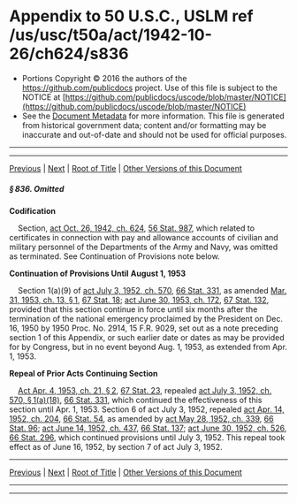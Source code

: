 ---
---

# Appendix to 50 U.S.C., USLM ref /us/usc/t50a/act/1942-10-26/ch624/s836

* Portions Copyright © 2016 the authors of the https://github.com/publicdocs project.
  Use of this file is subject to the NOTICE at [https://github.com/publicdocs/uscode/blob/master/NOTICE](https://github.com/publicdocs/uscode/blob/master/NOTICE)
* See the [Document Metadata](././../../../../../..//README.md) for more information.
  This file is generated from historical government data; content and/or formatting may be inaccurate and out-of-date and should not be used for official purposes.

----------
----------

[Previous](./../../../../../..//us/usc/t50a/act/1942-10-26/ch624/m__us_usc_t50a_act_1942-10-26_ch624.md) | [Next](./../../../../../..//us/usc/t50a/act/1953-07-16/ch197/m__us_usc_t50a_act_1953-07-16_ch197.md) | [Root of Title](./../../../../../../) | [Other Versions of this Document](https://publicdocs.github.io/go/links?ns=uslm&ref=%2Fus%2Fusc%2Ft50a%2Fact%2F1942-10-26%2Fch624%2Fs836)

##### § 836. Omitted

 __Codification__ 

    Section, [act Oct. 26, 1942, ch. 624][/us/act/1942-10-26/ch624], [56 Stat. 987][/us/stat/56/987], which related to certificates in connection with pay and allowance accounts of civilian and military personnel of the Departments of the Army and Navy, was omitted as terminated. See Continuation of Provisions note below.

 __Continuation of Provisions Until__  __August 1, 1953__ 

    Section 1(a)(9) of [act July 3, 1952, ch. 570][/us/act/1952-07-03/ch570], [66 Stat. 331][/us/stat/66/331], as amended [Mar. 31, 1953, ch. 13, § 1][/us/act/1953-03-31/ch13/s1], [67 Stat. 18][/us/stat/67/18]; [act June 30, 1953, ch. 172][/us/act/1953-06-30/ch172], [67 Stat. 132][/us/stat/67/132], provided that this section continue in force until six months after the termination of the national emergency proclaimed by the President on Dec. 16, 1950 by 1950 Proc. No. 2914, 15 F.R. 9029, set out as a note preceding section 1 of this Appendix, or such earlier date or dates as may be provided for by Congress, but in no event beyond Aug. 1, 1953, as extended from Apr. 1, 1953.

 __Repeal of Prior Acts Continuing Section__ 

    [Act Apr. 4, 1953, ch. 21, § 2][/us/act/1953-04-04/ch21/s2], [67 Stat. 23][/us/stat/67/23], repealed [act July 3, 1952, ch. 570, § 1(a)(18)][/us/act/1952-07-03/ch570/s1/a/18], [66 Stat. 331][/us/stat/66/331], which continued the effectiveness of this section until Apr. 1, 1953. Section 6 of act July 3, 1952, repealed [act Apr. 14, 1952, ch. 204][/us/act/1952-04-14/ch204], [66 Stat. 54][/us/stat/66/54], as amended by [act May 28, 1952, ch. 339][/us/act/1952-05-28/ch339], [66 Stat. 96][/us/stat/66/96]; [act June 14, 1952, ch. 437][/us/act/1952-06-14/ch437], [66 Stat. 137][/us/stat/66/137]; [act June 30, 1952, ch. 526][/us/act/1952-06-30/ch526], [66 Stat. 296][/us/stat/66/296], which continued provisions until July 3, 1952. This repeal took effect as of June 16, 1952, by section 7 of act July 3, 1952.

----------

[Previous](./../../../../../..//us/usc/t50a/act/1942-10-26/ch624/m__us_usc_t50a_act_1942-10-26_ch624.md) | [Next](./../../../../../..//us/usc/t50a/act/1953-07-16/ch197/m__us_usc_t50a_act_1953-07-16_ch197.md) | [Root of Title](./../../../../../../) | [Other Versions of this Document](https://publicdocs.github.io/go/links?ns=uslm&ref=%2Fus%2Fusc%2Ft50a%2Fact%2F1942-10-26%2Fch624%2Fs836)

----------
----------

[/us/act/1942-10-26/ch624]: https://publicdocs.github.io/go/links?ns=uslm&ref=%2Fus%2Fact%2F1942-10-26%2Fch624
[/us/stat/56/987]: https://publicdocs.github.io/go/links?ns=uslm&ref=%2Fus%2Fstat%2F56%2F987
[/us/act/1952-07-03/ch570]: https://publicdocs.github.io/go/links?ns=uslm&ref=%2Fus%2Fact%2F1952-07-03%2Fch570
[/us/stat/66/331]: https://publicdocs.github.io/go/links?ns=uslm&ref=%2Fus%2Fstat%2F66%2F331
[/us/act/1953-03-31/ch13/s1]: https://publicdocs.github.io/go/links?ns=uslm&ref=%2Fus%2Fact%2F1953-03-31%2Fch13%2Fs1
[/us/stat/67/18]: https://publicdocs.github.io/go/links?ns=uslm&ref=%2Fus%2Fstat%2F67%2F18
[/us/act/1953-06-30/ch172]: https://publicdocs.github.io/go/links?ns=uslm&ref=%2Fus%2Fact%2F1953-06-30%2Fch172
[/us/stat/67/132]: https://publicdocs.github.io/go/links?ns=uslm&ref=%2Fus%2Fstat%2F67%2F132
[/us/act/1953-04-04/ch21/s2]: https://publicdocs.github.io/go/links?ns=uslm&ref=%2Fus%2Fact%2F1953-04-04%2Fch21%2Fs2
[/us/stat/67/23]: https://publicdocs.github.io/go/links?ns=uslm&ref=%2Fus%2Fstat%2F67%2F23
[/us/act/1952-07-03/ch570/s1/a/18]: https://publicdocs.github.io/go/links?ns=uslm&ref=%2Fus%2Fact%2F1952-07-03%2Fch570%2Fs1%2Fa%2F18
[/us/stat/66/331]: https://publicdocs.github.io/go/links?ns=uslm&ref=%2Fus%2Fstat%2F66%2F331
[/us/act/1952-04-14/ch204]: https://publicdocs.github.io/go/links?ns=uslm&ref=%2Fus%2Fact%2F1952-04-14%2Fch204
[/us/stat/66/54]: https://publicdocs.github.io/go/links?ns=uslm&ref=%2Fus%2Fstat%2F66%2F54
[/us/act/1952-05-28/ch339]: https://publicdocs.github.io/go/links?ns=uslm&ref=%2Fus%2Fact%2F1952-05-28%2Fch339
[/us/stat/66/96]: https://publicdocs.github.io/go/links?ns=uslm&ref=%2Fus%2Fstat%2F66%2F96
[/us/act/1952-06-14/ch437]: https://publicdocs.github.io/go/links?ns=uslm&ref=%2Fus%2Fact%2F1952-06-14%2Fch437
[/us/stat/66/137]: https://publicdocs.github.io/go/links?ns=uslm&ref=%2Fus%2Fstat%2F66%2F137
[/us/act/1952-06-30/ch526]: https://publicdocs.github.io/go/links?ns=uslm&ref=%2Fus%2Fact%2F1952-06-30%2Fch526
[/us/stat/66/296]: https://publicdocs.github.io/go/links?ns=uslm&ref=%2Fus%2Fstat%2F66%2F296


